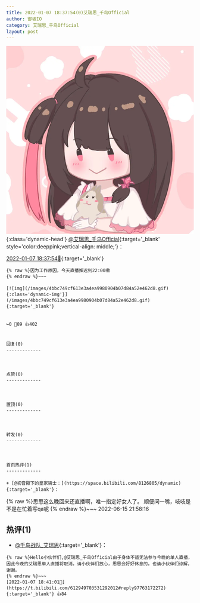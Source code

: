 ```yaml
---
title: 2022-01-07 18:37:54(0)艾瑞思_千鸟Official
author: 御坂IO
category: 艾瑞思_千鸟Official
layout: post
---
```


![img](/images/7e08840c56f251de28bdf766b647bd5fe9a5d50a.jpg){:class='dynamic-head'}
[@艾瑞思_千鸟Official](https://space.bilibili.com/1090010845/dynamic){:target='_blank' style='color:deeppink;vertical-align: middle;'}：

[2022-01-07 18:37:54🔗](https://t.bilibili.com/612949703531292012){:target='_blank'}

~~~
{% raw %}因为工作原因，今天直播推迟到22:00嗷
{% endraw %}~~~

[![img](/images/4bbc749cf613e3a4ea9980904b07d84a52e462d8.gif){:class='dynamic-img'}](/images/4bbc749cf613e3a4ea9980904b07d84a52e462d8.gif){:target='_blank'}


↪️0 💬89 👍402


回复(0)
-------------



点赞(0)
-------------



置顶(0)
-------------



转发(0)
-------------



首页热评(1)
-------------

+ [@初音殿下的皇家骑士：](https://space.bilibili.com/8126805/dynamic){:target='_blank'}：
~~~
{% raw %}思思这么晚回来还直播啊，唯一指定好女人了。
顺便问一嘴，吱吱是不是在忙着写qa呢
{% endraw %}~~~
2022-06-15 21:58:16


热评(1)
-------------

+ [@千鸟战队_艾瑞思](https://space.bilibili.com/80750539/dynamic){:target='_blank'}：
~~~
{% raw %}Hello小伙伴们,@艾瑞思_千鸟Official由于身体不适无法参与今晚的单人直播，因此今晚的艾瑞思单人直播将取消。请小伙伴们放心，思思会好好休息的。也请小伙伴们谅解，谢谢。
{% endraw %}~~~
[2022-01-07 18:41:01🔗](https://t.bilibili.com/612949703531292012#reply97763172272){:target='_blank'} 👍84


